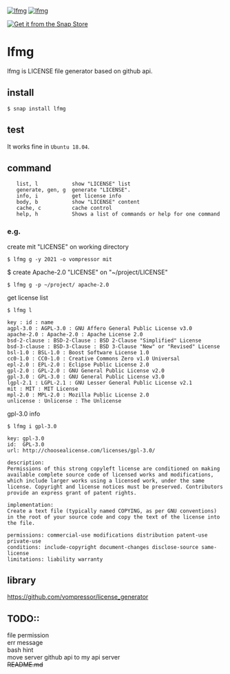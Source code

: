 [![lfmg](https://snapcraft.io/lfmg/badge.svg)](https://snapcraft.io/lfmg)
[![lfmg](https://snapcraft.io/lfmg/trending.svg?name=0)](https://snapcraft.io/lfmg)   

[![Get it from the Snap Store](https://snapcraft.io/static/images/badges/en/snap-store-black.svg)](https://snapcraft.io/lfmg)   

# lfmg
lfmg is LICENSE file generator based on github api.   

## install
```
$ snap install lfmg
```

## test
It works fine in `Ubuntu 18.04`.

## command
```
   list, l           show "LICENSE" list
   generate, gen, g  generate "LICENSE".
   info, i           get license info
   body, b           show "LICENSE" content
   cache, c          cache control
   help, h           Shows a list of commands or help for one command
```

### e.g.
create mit "LICENSE" on working directory
```
$ lfmg g -y 2021 -o vompressor mit
```

$ create Apache-2.0 "LICENSE" on "~/project/LICENSE"
```
$ lfmg g -p ~/project/ apache-2.0
```

get license list
```
$ lfmg l

key : id : name
agpl-3.0 : AGPL-3.0 : GNU Affero General Public License v3.0
apache-2.0 : Apache-2.0 : Apache License 2.0
bsd-2-clause : BSD-2-Clause : BSD 2-Clause "Simplified" License
bsd-3-clause : BSD-3-Clause : BSD 3-Clause "New" or "Revised" License
bsl-1.0 : BSL-1.0 : Boost Software License 1.0
cc0-1.0 : CC0-1.0 : Creative Commons Zero v1.0 Universal
epl-2.0 : EPL-2.0 : Eclipse Public License 2.0
gpl-2.0 : GPL-2.0 : GNU General Public License v2.0
gpl-3.0 : GPL-3.0 : GNU General Public License v3.0
lgpl-2.1 : LGPL-2.1 : GNU Lesser General Public License v2.1
mit : MIT : MIT License
mpl-2.0 : MPL-2.0 : Mozilla Public License 2.0
unlicense : Unlicense : The Unlicense
```

gpl-3.0 info
```
$ lfmg i gpl-3.0

key: gpl-3.0
id:  GPL-3.0
url: http://choosealicense.com/licenses/gpl-3.0/

description:
Permissions of this strong copyleft license are conditioned on making available complete source code of licensed works and modifications, which include larger works using a licensed work, under the same license. Copyright and license notices must be preserved. Contributors provide an express grant of patent rights.

implementation:
Create a text file (typically named COPYING, as per GNU conventions) in the root of your source code and copy the text of the license into the file.

permissions: commercial-use modifications distribution patent-use private-use
conditions: include-copyright document-changes disclose-source same-license
limitations: liability warranty
```

## library
https://github.com/vompressor/license_generator

## TODO::
file permission   
err message   
bash hint   
move server github api to my api server   
~~README.md~~   